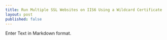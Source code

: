 ```yaml
---
title: Run Multiple SSL Websites on IIS6 Using a Wildcard Certificate
layout: post
published: false
---
```


Enter Text in Markdown format.
